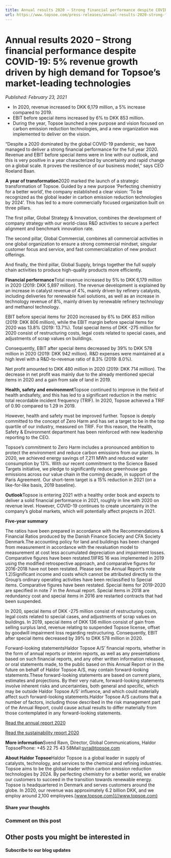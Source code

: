 ```yaml
---
title: Annual results 2020 – Strong financial performance despite COVID-19: 5% revenue growth driven by high demand for Topsoe’s market-leading technologies
url: https://www.topsoe.com/press-releases/annual-results-2020-strong-financial-performance-despite-covid-19-5-revenue-growth-driven-by-high-demand-for-topsoes-market-leading-technologies#main-content
---
```


# Annual results 2020 – Strong financial performance despite COVID-19: 5% revenue growth driven by high demand for Topsoe’s market-leading technologies

*Published: February 23, 2021*

- In 2020, revenue increased to DKK 6,179 million, a 5% increase compared to 2019.
- EBIT before special items increased by 6% to DKK 853 million.
- During the year, Topsoe launched a new purpose and vision focused on carbon emission reduction technologies, and a new organization was implemented to deliver on the vision.

“Despite a 2020 dominated by the global COVID-19 pandemic, we have managed to deliver a strong financial performance for the full year 2020. Revenue and EBIT before special items were in line with our outlook, and this is very positive in a year characterized by uncertainty and rapid change on a global scale. It proves the resilience of our business model,” says CEO Roeland Baan.

**A year of transformation**2020 marked the launch of a strategic transformation of Topsoe. Guided by a new purpose ‘Perfecting chemistry for a better world’, the company established a clear vision: ‘To be recognized as the global leader in carbon emission reduction technologies by 2024’. This has led to a more commercially focused organization built on three pillars.

The first pillar, Global Strategy & Innovation, combines the development of company strategy with our world-class R&D activities to secure a perfect alignment and benchmark innovation rate.

The second pillar, Global Commercial, combines all commercial activities in one global organization to ensure a strong commercial mindset, singular customer focus and service, and fast commercialization of new product offerings.

And finally, the third pillar, Global Supply, brings together the full supply chain activities to produce high-quality products more efficiently.

**Financial performance**Total revenue increased by 5% to DKK 6,179 million in 2020 (2019: DKK 5,897 million). The revenue development is explained by an increase in catalyst revenue of 4%, mainly driven by refinery catalysts, including deliveries for renewable fuel solutions, as well as an increase in technology revenue of 8%, mainly driven by renewable refinery technology and methanol technology.

EBIT before special items for 2020 increased by 6% to DKK 853 million (2019: DKK 806 million), while the EBIT margin before special items for 2020 was 13.8% (2019: 13.7%). Total special items of DKK -275 million for 2020 consist of restructuring costs, legal costs related to special cases, and adjustments of scrap values on buildings.

Consequently, EBIT after special items decreased by 39% to DKK 578 million in 2020 (2019: DKK 942 million). R&D expenses were maintained at a high level with a R&D-to-revenue ratio of 8.3% (2019: 8.0%).

Net profit amounted to DKK 480 million in 2020 (2019: DKK 714 million). The decrease in net profit was mainly due to the already mentioned special items in 2020 and a gain from sale of land in 2019.

**Health, safety and environment**Topsoe continued to improve in the field of health andsafety, and this has led to a significant reduction in the metric total recordable incident frequency (TRIF). In 2020, Topsoe achieved a TRIF of 0.90 compared to 1.29 in 2019.

However, health and safety must be improved further. Topsoe is deeply committed to the concept of Zero Harm and has set a target to be in the top quartile of our industry, measured on TRIF. For this reason, the Health, Safety & Environment department has been reinforced with new leadership reporting to the CEO.

Topsoe’s commitment to Zero Harm includes a pronounced ambition to protect the environment and reduce carbon emissions from our plants. In 2020, we achieved energy savings of 7,211 MWh and reduced water consumption by 13%. With our recent commitment to the Science Based Targets initiative, we pledge to significantly reduce greenhouse gas emissions across our value chain in the coming decade, in support of the Paris Agreement. Our short-term target is a 15% reduction in 2021 (on a like-for-like basis, 2019 baseline).

**Outlook**Topsoe is entering 2021 with a healthy order book and expects to deliver a solid financial performance in 2021, roughly in line with 2020 on revenue level. However, COVID-19 continues to create uncertainty in the company’s global markets, which will potentially affect projects in 2021.

**Five-year summary**

The ratios have been prepared in accordance with the Recommendations & Financial Ratios produced by the Danish Finance Society and CFA Society Denmark.The accounting policy for land and buildings has been changed from measurement in accordance with the revaluation model to measurement at cost less accumulated depreciation and impairment losses. Comparative figures have been restated.1)IFRS 16 was implemented in 2019 using the modified retrospective approach, and comparative figures for 2016-2018 have not been restated. Please see the Annual Report’s note 1.2)Significant income and costs which cannot be attributed directly to the Group’s ordinary operating activities have been reclassified to Special items. Comparative figures have been restated. Special items for 2019-2020 are specified in note 7 in the Annual report. Special items in 2018 are redundancy cost and special items in 2016 are restarted contracts that had been suspended.

In 2020, special items of DKK -275 million consist of restructuring costs, legal costs related to special cases, and adjustments of scrap values on buildings. In 2019, special items of DKK 136 million consist of gain from selling surplus land, revenue relating to suspended Topsoe license, offset by goodwill impairment loss regarding restructuring. Consequently, EBIT after special items decreased by 39% to DKK 578 million in 2020.

Forward-looking statementsHaldor Topsoe A/S’ financial reports, whether in the form of annual reports or interim reports, as well as any presentations based on such financial reports, and any other written information released, or oral statements made, to the public based on this Annual Report or in the future on behalf of Haldor Topsoe A/S, may contain forward-looking statements.These forward-looking statements are based on current plans, estimates and projections. By their very nature, forward-looking statements involve inherent risks and uncertainties, both general and specific, which may be outside Haldor Topsoe A/S’ influence, and which could materially affect such forward-looking statements.Haldor Topsoe A/S cautions that a number of factors, including those described in the risk management part of the Annual Report, could cause actual results to differ materially from those contemplated in any forward-looking statements.

[Read the annual report 2020](//www.topsoe.com/AR20)[](//www.topsoe.com/AR20)

[Read the sustainability report 2020](//www.topsoe.com/SR20)

**More information**Svend Ravn, Director, Global Communications, Haldor TopsoePhone: +45 22 75 43 58Mail:[svra@topsoe.com](mailto:svra@topsoe.com)

**About Haldor Topsoe**Haldor Topsoe is a global leader in supply of catalysts, technology, and services to the chemical and refining industries. Topsoe aims to be the global leader within carbon emission reduction technologies by 2024. By perfecting chemistry for a better world, we enable our customers to succeed in the transition towards renewable energy. Topsoe is headquartered in Denmark and serves customers around the globe. In 2020, our revenue was approximately 6.2 billion DKK, and we employ around 2,100 employees.[www.topsoe.com](//www.topsoe.com)

#### Share your thoughts

### Comment on this post

## Other posts you might be interested in

#### Subscribe to our blog updates